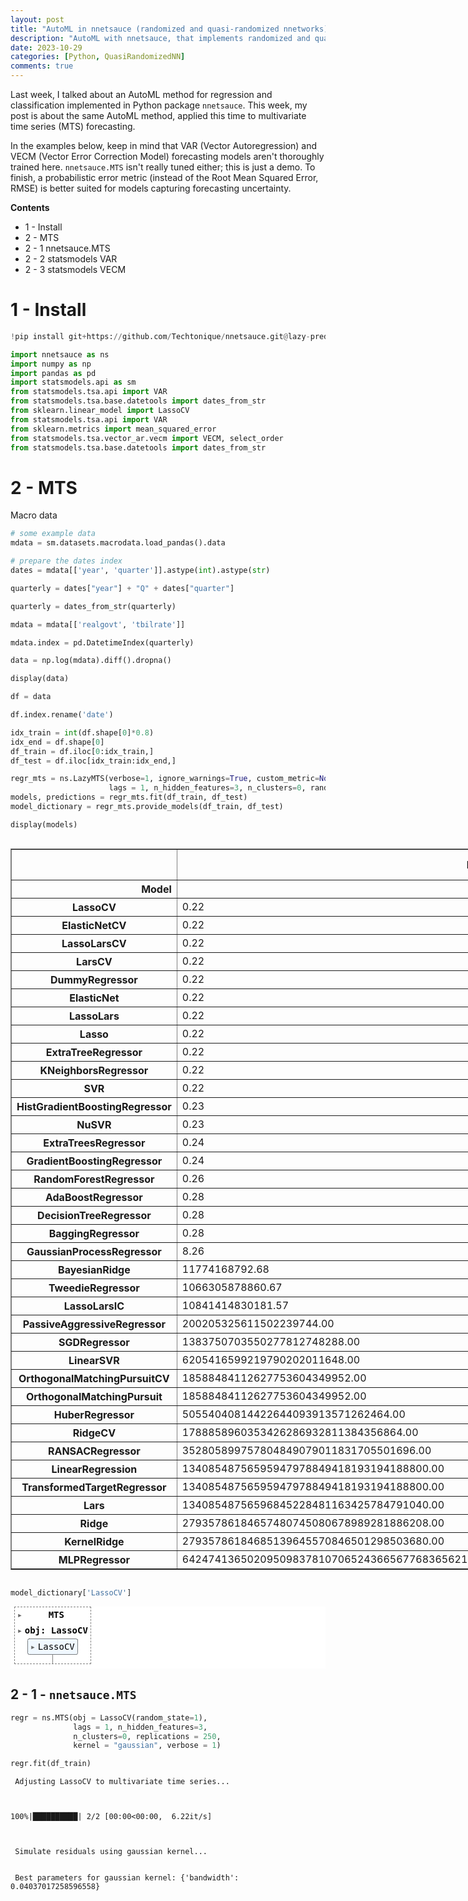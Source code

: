 ```yaml
---
layout: post
title: "AutoML in nnetsauce (randomized and quasi-randomized nnetworks) Pt.2: multivariate time series forecasting"
description: "AutoML with nnetsauce, that implements randomized and quasi-randomized 'neural' networks for supervised learning and time series forecasting"
date: 2023-10-29
categories: [Python, QuasiRandomizedNN]
comments: true
---
```


Last week, I talked about an AutoML method for regression and classification implemented in Python package `nnetsauce`. This week, my post is about the same AutoML method, applied this time to multivariate time series (MTS) forecasting. 

In the examples below, keep in mind that VAR (Vector Autoregression) and VECM (Vector Error Correction Model) forecasting models aren't thoroughly trained here. `nnetsauce.MTS` isn't really tuned either; this is just a demo. To finish, a probabilistic error metric (instead of the Root Mean Squared Error, RMSE) is better suited  for models capturing forecasting uncertainty.

**Contents**

- 1 - Install
- 2 - MTS
- 2 - 1 nnetsauce.MTS
- 2 - 2 statsmodels VAR
- 2 - 3 statsmodels VECM

# **1 - Install**


```python
!pip install git+https://github.com/Techtonique/nnetsauce.git@lazy-predict
```


```python
import nnetsauce as ns
import numpy as np
import pandas as pd
import statsmodels.api as sm
from statsmodels.tsa.api import VAR
from statsmodels.tsa.base.datetools import dates_from_str
from sklearn.linear_model import LassoCV
from statsmodels.tsa.api import VAR
from sklearn.metrics import mean_squared_error
from statsmodels.tsa.vector_ar.vecm import VECM, select_order
from statsmodels.tsa.base.datetools import dates_from_str
```

# **2 - MTS**

Macro data


```python
# some example data
mdata = sm.datasets.macrodata.load_pandas().data

# prepare the dates index
dates = mdata[['year', 'quarter']].astype(int).astype(str)

quarterly = dates["year"] + "Q" + dates["quarter"]

quarterly = dates_from_str(quarterly)

mdata = mdata[['realgovt', 'tbilrate']]

mdata.index = pd.DatetimeIndex(quarterly)

data = np.log(mdata).diff().dropna()

display(data)
```


```python
df = data

df.index.rename('date')

idx_train = int(df.shape[0]*0.8)
idx_end = df.shape[0]
df_train = df.iloc[0:idx_train,]
df_test = df.iloc[idx_train:idx_end,]

regr_mts = ns.LazyMTS(verbose=1, ignore_warnings=True, custom_metric=None,
                      lags = 1, n_hidden_features=3, n_clusters=0, random_state=1)
models, predictions = regr_mts.fit(df_train, df_test)
model_dictionary = regr_mts.provide_models(df_train, df_test)
```


```python
display(models)
```



  <div id="df-eef99f30-beac-423e-8885-5adcb9ec742d" class="colab-df-container">
    <div>
<style scoped>
    .dataframe tbody tr th:only-of-type {
        vertical-align: middle;
    }

    .dataframe tbody tr th {
        vertical-align: top;
    }

    .dataframe thead th {
        text-align: right;
    }
</style>
<table border="1" class="dataframe">
  <thead>
    <tr style="text-align: right;">
      <th></th>
      <th>RMSE</th>
      <th>MAE</th>
      <th>MPL</th>
      <th>Time Taken</th>
    </tr>
    <tr>
      <th>Model</th>
      <th></th>
      <th></th>
      <th></th>
      <th></th>
    </tr>
  </thead>
  <tbody>
    <tr>
      <th>LassoCV</th>
      <td>0.22</td>
      <td>0.12</td>
      <td>0.06</td>
      <td>0.20</td>
    </tr>
    <tr>
      <th>ElasticNetCV</th>
      <td>0.22</td>
      <td>0.12</td>
      <td>0.06</td>
      <td>0.19</td>
    </tr>
    <tr>
      <th>LassoLarsCV</th>
      <td>0.22</td>
      <td>0.12</td>
      <td>0.06</td>
      <td>0.08</td>
    </tr>
    <tr>
      <th>LarsCV</th>
      <td>0.22</td>
      <td>0.12</td>
      <td>0.06</td>
      <td>0.08</td>
    </tr>
    <tr>
      <th>DummyRegressor</th>
      <td>0.22</td>
      <td>0.12</td>
      <td>0.06</td>
      <td>0.06</td>
    </tr>
    <tr>
      <th>ElasticNet</th>
      <td>0.22</td>
      <td>0.12</td>
      <td>0.06</td>
      <td>0.07</td>
    </tr>
    <tr>
      <th>LassoLars</th>
      <td>0.22</td>
      <td>0.12</td>
      <td>0.06</td>
      <td>0.06</td>
    </tr>
    <tr>
      <th>Lasso</th>
      <td>0.22</td>
      <td>0.12</td>
      <td>0.06</td>
      <td>0.07</td>
    </tr>
    <tr>
      <th>ExtraTreeRegressor</th>
      <td>0.22</td>
      <td>0.14</td>
      <td>0.07</td>
      <td>0.12</td>
    </tr>
    <tr>
      <th>KNeighborsRegressor</th>
      <td>0.22</td>
      <td>0.12</td>
      <td>0.06</td>
      <td>0.09</td>
    </tr>
    <tr>
      <th>SVR</th>
      <td>0.22</td>
      <td>0.12</td>
      <td>0.06</td>
      <td>0.13</td>
    </tr>
    <tr>
      <th>HistGradientBoostingRegressor</th>
      <td>0.23</td>
      <td>0.13</td>
      <td>0.06</td>
      <td>0.79</td>
    </tr>
    <tr>
      <th>NuSVR</th>
      <td>0.23</td>
      <td>0.13</td>
      <td>0.06</td>
      <td>0.20</td>
    </tr>
    <tr>
      <th>ExtraTreesRegressor</th>
      <td>0.24</td>
      <td>0.13</td>
      <td>0.07</td>
      <td>0.87</td>
    </tr>
    <tr>
      <th>GradientBoostingRegressor</th>
      <td>0.24</td>
      <td>0.13</td>
      <td>0.07</td>
      <td>0.25</td>
    </tr>
    <tr>
      <th>RandomForestRegressor</th>
      <td>0.26</td>
      <td>0.16</td>
      <td>0.08</td>
      <td>2.06</td>
    </tr>
    <tr>
      <th>AdaBoostRegressor</th>
      <td>0.28</td>
      <td>0.19</td>
      <td>0.10</td>
      <td>0.45</td>
    </tr>
    <tr>
      <th>DecisionTreeRegressor</th>
      <td>0.28</td>
      <td>0.18</td>
      <td>0.09</td>
      <td>0.06</td>
    </tr>
    <tr>
      <th>BaggingRegressor</th>
      <td>0.28</td>
      <td>0.19</td>
      <td>0.10</td>
      <td>0.20</td>
    </tr>
    <tr>
      <th>GaussianProcessRegressor</th>
      <td>8.26</td>
      <td>5.90</td>
      <td>2.95</td>
      <td>0.17</td>
    </tr>
    <tr>
      <th>BayesianRidge</th>
      <td>11774168792.68</td>
      <td>3129885640.50</td>
      <td>1564942820.25</td>
      <td>0.08</td>
    </tr>
    <tr>
      <th>TweedieRegressor</th>
      <td>1066305878860.67</td>
      <td>263521546472.00</td>
      <td>131760773236.00</td>
      <td>0.12</td>
    </tr>
    <tr>
      <th>LassoLarsIC</th>
      <td>10841414830181.57</td>
      <td>2665022282527.50</td>
      <td>1332511141263.75</td>
      <td>0.08</td>
    </tr>
    <tr>
      <th>PassiveAggressiveRegressor</th>
      <td>200205325611502239744.00</td>
      <td>40689888595970097152.00</td>
      <td>20344944297985048576.00</td>
      <td>0.17</td>
    </tr>
    <tr>
      <th>SGDRegressor</th>
      <td>1383750703550277812748288.00</td>
      <td>269310062772019343130624.00</td>
      <td>134655031386009671565312.00</td>
      <td>0.13</td>
    </tr>
    <tr>
      <th>LinearSVR</th>
      <td>6205416599219790202011648.00</td>
      <td>1189414936788171753521152.00</td>
      <td>594707468394085876760576.00</td>
      <td>0.06</td>
    </tr>
    <tr>
      <th>OrthogonalMatchingPursuitCV</th>
      <td>18588484112627753604349952.00</td>
      <td>3542235944300533382119424.00</td>
      <td>1771117972150266691059712.00</td>
      <td>0.23</td>
    </tr>
    <tr>
      <th>OrthogonalMatchingPursuit</th>
      <td>18588484112627753604349952.00</td>
      <td>3542235944300533382119424.00</td>
      <td>1771117972150266691059712.00</td>
      <td>0.20</td>
    </tr>
    <tr>
      <th>HuberRegressor</th>
      <td>50554040814422644093913571262464.00</td>
      <td>9061839427591544042390898606080.00</td>
      <td>4530919713795772021195449303040.00</td>
      <td>0.09</td>
    </tr>
    <tr>
      <th>RidgeCV</th>
      <td>1788858960353426286932811384356864.00</td>
      <td>317940467527547291488891451736064.00</td>
      <td>158970233763773645744445725868032.00</td>
      <td>0.23</td>
    </tr>
    <tr>
      <th>RANSACRegressor</th>
      <td>352805899757804849079011831705501696.00</td>
      <td>61914238966205227684888230708117504.00</td>
      <td>30957119483102613842444115354058752.00</td>
      <td>1.44</td>
    </tr>
    <tr>
      <th>LinearRegression</th>
      <td>13408548756595947978849418193194188800.00</td>
      <td>2316276205868561893698967459810246656.00</td>
      <td>1158138102934280946849483729905123328.00</td>
      <td>0.06</td>
    </tr>
    <tr>
      <th>TransformedTargetRegressor</th>
      <td>13408548756595947978849418193194188800.00</td>
      <td>2316276205868561893698967459810246656.00</td>
      <td>1158138102934280946849483729905123328.00</td>
      <td>0.11</td>
    </tr>
    <tr>
      <th>Lars</th>
      <td>13408548756596845228481163425784791040.00</td>
      <td>2316276205868715960905471081985343488.00</td>
      <td>1158138102934357980452735540992671744.00</td>
      <td>0.08</td>
    </tr>
    <tr>
      <th>Ridge</th>
      <td>27935786184657480745080678989281886208.00</td>
      <td>4824713257018197525713060327109689344.00</td>
      <td>2412356628509098762856530163554844672.00</td>
      <td>0.12</td>
    </tr>
    <tr>
      <th>KernelRidge</th>
      <td>27935786184685139645570846501298503680.00</td>
      <td>4824713257022931107816326787730767872.00</td>
      <td>2412356628511465553908163393865383936.00</td>
      <td>0.09</td>
    </tr>
    <tr>
      <th>MLPRegressor</th>
      <td>64247413650209509837810706524366567768365621314...</td>
      <td>10088348458681313437051396009759695398571807517...</td>
      <td>50441742293406567185256980048798476992859037587...</td>
      <td>0.42</td>
    </tr>
  </tbody>
</table>
</div>
    <div class="colab-df-buttons">

  <div class="colab-df-container">
    <button class="colab-df-convert" onclick="convertToInteractive('df-eef99f30-beac-423e-8885-5adcb9ec742d')"
            title="Convert this dataframe to an interactive table."
            style="display:none;">

  <svg xmlns="http://www.w3.org/2000/svg" height="24px" viewBox="0 -960 960 960">
    <path d="M120-120v-720h720v720H120Zm60-500h600v-160H180v160Zm220 220h160v-160H400v160Zm0 220h160v-160H400v160ZM180-400h160v-160H180v160Zm440 0h160v-160H620v160ZM180-180h160v-160H180v160Zm440 0h160v-160H620v160Z"/>
  </svg>
    </button>

  <style>
    .colab-df-container {
      display:flex;
      gap: 12px;
    }

    .colab-df-convert {
      background-color: #E8F0FE;
      border: none;
      border-radius: 50%;
      cursor: pointer;
      display: none;
      fill: #1967D2;
      height: 32px;
      padding: 0 0 0 0;
      width: 32px;
    }

    .colab-df-convert:hover {
      background-color: #E2EBFA;
      box-shadow: 0px 1px 2px rgba(60, 64, 67, 0.3), 0px 1px 3px 1px rgba(60, 64, 67, 0.15);
      fill: #174EA6;
    }

    .colab-df-buttons div {
      margin-bottom: 4px;
    }

    [theme=dark] .colab-df-convert {
      background-color: #3B4455;
      fill: #D2E3FC;
    }

    [theme=dark] .colab-df-convert:hover {
      background-color: #434B5C;
      box-shadow: 0px 1px 3px 1px rgba(0, 0, 0, 0.15);
      filter: drop-shadow(0px 1px 2px rgba(0, 0, 0, 0.3));
      fill: #FFFFFF;
    }
  </style>

    <script>
      const buttonEl =
        document.querySelector('#df-eef99f30-beac-423e-8885-5adcb9ec742d button.colab-df-convert');
      buttonEl.style.display =
        google.colab.kernel.accessAllowed ? 'block' : 'none';

      async function convertToInteractive(key) {
        const element = document.querySelector('#df-eef99f30-beac-423e-8885-5adcb9ec742d');
        const dataTable =
          await google.colab.kernel.invokeFunction('convertToInteractive',
                                                    [key], {});
        if (!dataTable) return;

        const docLinkHtml = 'Like what you see? Visit the ' +
          '<a target="_blank" href=https://colab.research.google.com/notebooks/data_table.ipynb>data table notebook</a>'
          + ' to learn more about interactive tables.';
        element.innerHTML = '';
        dataTable['output_type'] = 'display_data';
        await google.colab.output.renderOutput(dataTable, element);
        const docLink = document.createElement('div');
        docLink.innerHTML = docLinkHtml;
        element.appendChild(docLink);
      }
    </script>
  </div>


<div id="df-42d2b1e2-c521-4586-8aae-051d4a08abbc">
  <button class="colab-df-quickchart" onclick="quickchart('df-42d2b1e2-c521-4586-8aae-051d4a08abbc')"
            title="Suggest charts."
            style="display:none;">

<svg xmlns="http://www.w3.org/2000/svg" height="24px"viewBox="0 0 24 24"
     width="24px">
    <g>
        <path d="M19 3H5c-1.1 0-2 .9-2 2v14c0 1.1.9 2 2 2h14c1.1 0 2-.9 2-2V5c0-1.1-.9-2-2-2zM9 17H7v-7h2v7zm4 0h-2V7h2v10zm4 0h-2v-4h2v4z"/>
    </g>
</svg>
  </button>

<style>
  .colab-df-quickchart {
      --bg-color: #E8F0FE;
      --fill-color: #1967D2;
      --hover-bg-color: #E2EBFA;
      --hover-fill-color: #174EA6;
      --disabled-fill-color: #AAA;
      --disabled-bg-color: #DDD;
  }

  [theme=dark] .colab-df-quickchart {
      --bg-color: #3B4455;
      --fill-color: #D2E3FC;
      --hover-bg-color: #434B5C;
      --hover-fill-color: #FFFFFF;
      --disabled-bg-color: #3B4455;
      --disabled-fill-color: #666;
  }

  .colab-df-quickchart {
    background-color: var(--bg-color);
    border: none;
    border-radius: 50%;
    cursor: pointer;
    display: none;
    fill: var(--fill-color);
    height: 32px;
    padding: 0;
    width: 32px;
  }

  .colab-df-quickchart:hover {
    background-color: var(--hover-bg-color);
    box-shadow: 0 1px 2px rgba(60, 64, 67, 0.3), 0 1px 3px 1px rgba(60, 64, 67, 0.15);
    fill: var(--button-hover-fill-color);
  }

  .colab-df-quickchart-complete:disabled,
  .colab-df-quickchart-complete:disabled:hover {
    background-color: var(--disabled-bg-color);
    fill: var(--disabled-fill-color);
    box-shadow: none;
  }

  .colab-df-spinner {
    border: 2px solid var(--fill-color);
    border-color: transparent;
    border-bottom-color: var(--fill-color);
    animation:
      spin 1s steps(1) infinite;
  }

  @keyframes spin {
    0% {
      border-color: transparent;
      border-bottom-color: var(--fill-color);
      border-left-color: var(--fill-color);
    }
    20% {
      border-color: transparent;
      border-left-color: var(--fill-color);
      border-top-color: var(--fill-color);
    }
    30% {
      border-color: transparent;
      border-left-color: var(--fill-color);
      border-top-color: var(--fill-color);
      border-right-color: var(--fill-color);
    }
    40% {
      border-color: transparent;
      border-right-color: var(--fill-color);
      border-top-color: var(--fill-color);
    }
    60% {
      border-color: transparent;
      border-right-color: var(--fill-color);
    }
    80% {
      border-color: transparent;
      border-right-color: var(--fill-color);
      border-bottom-color: var(--fill-color);
    }
    90% {
      border-color: transparent;
      border-bottom-color: var(--fill-color);
    }
  }
</style>

  <script>
    async function quickchart(key) {
      const quickchartButtonEl =
        document.querySelector('#' + key + ' button');
      quickchartButtonEl.disabled = true;  // To prevent multiple clicks.
      quickchartButtonEl.classList.add('colab-df-spinner');
      try {
        const charts = await google.colab.kernel.invokeFunction(
            'suggestCharts', [key], {});
      } catch (error) {
        console.error('Error during call to suggestCharts:', error);
      }
      quickchartButtonEl.classList.remove('colab-df-spinner');
      quickchartButtonEl.classList.add('colab-df-quickchart-complete');
    }
    (() => {
      let quickchartButtonEl =
        document.querySelector('#df-42d2b1e2-c521-4586-8aae-051d4a08abbc button');
      quickchartButtonEl.style.display =
        google.colab.kernel.accessAllowed ? 'block' : 'none';
    })();
  </script>
</div>
    </div>
  </div>




```python
model_dictionary['LassoCV']
```




<style>#sk-container-id-3 {color: black;background-color: white;}#sk-container-id-3 pre{padding: 0;}#sk-container-id-3 div.sk-toggleable {background-color: white;}#sk-container-id-3 label.sk-toggleable__label {cursor: pointer;display: block;width: 100%;margin-bottom: 0;padding: 0.3em;box-sizing: border-box;text-align: center;}#sk-container-id-3 label.sk-toggleable__label-arrow:before {content: "▸";float: left;margin-right: 0.25em;color: #696969;}#sk-container-id-3 label.sk-toggleable__label-arrow:hover:before {color: black;}#sk-container-id-3 div.sk-estimator:hover label.sk-toggleable__label-arrow:before {color: black;}#sk-container-id-3 div.sk-toggleable__content {max-height: 0;max-width: 0;overflow: hidden;text-align: left;background-color: #f0f8ff;}#sk-container-id-3 div.sk-toggleable__content pre {margin: 0.2em;color: black;border-radius: 0.25em;background-color: #f0f8ff;}#sk-container-id-3 input.sk-toggleable__control:checked~div.sk-toggleable__content {max-height: 200px;max-width: 100%;overflow: auto;}#sk-container-id-3 input.sk-toggleable__control:checked~label.sk-toggleable__label-arrow:before {content: "▾";}#sk-container-id-3 div.sk-estimator input.sk-toggleable__control:checked~label.sk-toggleable__label {background-color: #d4ebff;}#sk-container-id-3 div.sk-label input.sk-toggleable__control:checked~label.sk-toggleable__label {background-color: #d4ebff;}#sk-container-id-3 input.sk-hidden--visually {border: 0;clip: rect(1px 1px 1px 1px);clip: rect(1px, 1px, 1px, 1px);height: 1px;margin: -1px;overflow: hidden;padding: 0;position: absolute;width: 1px;}#sk-container-id-3 div.sk-estimator {font-family: monospace;background-color: #f0f8ff;border: 1px dotted black;border-radius: 0.25em;box-sizing: border-box;margin-bottom: 0.5em;}#sk-container-id-3 div.sk-estimator:hover {background-color: #d4ebff;}#sk-container-id-3 div.sk-parallel-item::after {content: "";width: 100%;border-bottom: 1px solid gray;flex-grow: 1;}#sk-container-id-3 div.sk-label:hover label.sk-toggleable__label {background-color: #d4ebff;}#sk-container-id-3 div.sk-serial::before {content: "";position: absolute;border-left: 1px solid gray;box-sizing: border-box;top: 0;bottom: 0;left: 50%;z-index: 0;}#sk-container-id-3 div.sk-serial {display: flex;flex-direction: column;align-items: center;background-color: white;padding-right: 0.2em;padding-left: 0.2em;position: relative;}#sk-container-id-3 div.sk-item {position: relative;z-index: 1;}#sk-container-id-3 div.sk-parallel {display: flex;align-items: stretch;justify-content: center;background-color: white;position: relative;}#sk-container-id-3 div.sk-item::before, #sk-container-id-3 div.sk-parallel-item::before {content: "";position: absolute;border-left: 1px solid gray;box-sizing: border-box;top: 0;bottom: 0;left: 50%;z-index: -1;}#sk-container-id-3 div.sk-parallel-item {display: flex;flex-direction: column;z-index: 1;position: relative;background-color: white;}#sk-container-id-3 div.sk-parallel-item:first-child::after {align-self: flex-end;width: 50%;}#sk-container-id-3 div.sk-parallel-item:last-child::after {align-self: flex-start;width: 50%;}#sk-container-id-3 div.sk-parallel-item:only-child::after {width: 0;}#sk-container-id-3 div.sk-dashed-wrapped {border: 1px dashed gray;margin: 0 0.4em 0.5em 0.4em;box-sizing: border-box;padding-bottom: 0.4em;background-color: white;}#sk-container-id-3 div.sk-label label {font-family: monospace;font-weight: bold;display: inline-block;line-height: 1.2em;}#sk-container-id-3 div.sk-label-container {text-align: center;}#sk-container-id-3 div.sk-container {/* jupyter's `normalize.less` sets `[hidden] { display: none; }` but bootstrap.min.css set `[hidden] { display: none !important; }` so we also need the `!important` here to be able to override the default hidden behavior on the sphinx rendered scikit-learn.org. See: https://github.com/scikit-learn/scikit-learn/issues/21755 */display: inline-block !important;position: relative;}#sk-container-id-3 div.sk-text-repr-fallback {display: none;}</style><div id="sk-container-id-3" class="sk-top-container"><div class="sk-text-repr-fallback"><pre>MTS(n_clusters=0, n_hidden_features=3, obj=LassoCV(random_state=1), seed=&#x27;mean&#x27;)</pre><b>In a Jupyter environment, please rerun this cell to show the HTML representation or trust the notebook. <br />On GitHub, the HTML representation is unable to render, please try loading this page with nbviewer.org.</b></div><div class="sk-container" hidden><div class="sk-item sk-dashed-wrapped"><div class="sk-label-container"><div class="sk-label sk-toggleable"><input class="sk-toggleable__control sk-hidden--visually" id="sk-estimator-id-7" type="checkbox" ><label for="sk-estimator-id-7" class="sk-toggleable__label sk-toggleable__label-arrow">MTS</label><div class="sk-toggleable__content"><pre>MTS(n_clusters=0, n_hidden_features=3, obj=LassoCV(random_state=1), seed=&#x27;mean&#x27;)</pre></div></div></div><div class="sk-parallel"><div class="sk-parallel-item"><div class="sk-item"><div class="sk-label-container"><div class="sk-label sk-toggleable"><input class="sk-toggleable__control sk-hidden--visually" id="sk-estimator-id-8" type="checkbox" ><label for="sk-estimator-id-8" class="sk-toggleable__label sk-toggleable__label-arrow">obj: LassoCV</label><div class="sk-toggleable__content"><pre>LassoCV(random_state=1)</pre></div></div></div><div class="sk-serial"><div class="sk-item"><div class="sk-estimator sk-toggleable"><input class="sk-toggleable__control sk-hidden--visually" id="sk-estimator-id-9" type="checkbox" ><label for="sk-estimator-id-9" class="sk-toggleable__label sk-toggleable__label-arrow">LassoCV</label><div class="sk-toggleable__content"><pre>LassoCV(random_state=1)</pre></div></div></div></div></div></div></div></div></div></div>



## **2 - 1 - `nnetsauce.MTS`**


```python
regr = ns.MTS(obj = LassoCV(random_state=1),
              lags = 1, n_hidden_features=3,
              n_clusters=0, replications = 250,
              kernel = "gaussian", verbose = 1)
```


```python
regr.fit(df_train)
```

    
     Adjusting LassoCV to multivariate time series... 
     


    100%|██████████| 2/2 [00:00<00:00,  6.22it/s]


    
     Simulate residuals using gaussian kernel... 
    
    
     Best parameters for gaussian kernel: {'bandwidth': 0.04037017258596558} 
    





<style>#sk-container-id-4 {color: black;background-color: white;}#sk-container-id-4 pre{padding: 0;}#sk-container-id-4 div.sk-toggleable {background-color: white;}#sk-container-id-4 label.sk-toggleable__label {cursor: pointer;display: block;width: 100%;margin-bottom: 0;padding: 0.3em;box-sizing: border-box;text-align: center;}#sk-container-id-4 label.sk-toggleable__label-arrow:before {content: "▸";float: left;margin-right: 0.25em;color: #696969;}#sk-container-id-4 label.sk-toggleable__label-arrow:hover:before {color: black;}#sk-container-id-4 div.sk-estimator:hover label.sk-toggleable__label-arrow:before {color: black;}#sk-container-id-4 div.sk-toggleable__content {max-height: 0;max-width: 0;overflow: hidden;text-align: left;background-color: #f0f8ff;}#sk-container-id-4 div.sk-toggleable__content pre {margin: 0.2em;color: black;border-radius: 0.25em;background-color: #f0f8ff;}#sk-container-id-4 input.sk-toggleable__control:checked~div.sk-toggleable__content {max-height: 200px;max-width: 100%;overflow: auto;}#sk-container-id-4 input.sk-toggleable__control:checked~label.sk-toggleable__label-arrow:before {content: "▾";}#sk-container-id-4 div.sk-estimator input.sk-toggleable__control:checked~label.sk-toggleable__label {background-color: #d4ebff;}#sk-container-id-4 div.sk-label input.sk-toggleable__control:checked~label.sk-toggleable__label {background-color: #d4ebff;}#sk-container-id-4 input.sk-hidden--visually {border: 0;clip: rect(1px 1px 1px 1px);clip: rect(1px, 1px, 1px, 1px);height: 1px;margin: -1px;overflow: hidden;padding: 0;position: absolute;width: 1px;}#sk-container-id-4 div.sk-estimator {font-family: monospace;background-color: #f0f8ff;border: 1px dotted black;border-radius: 0.25em;box-sizing: border-box;margin-bottom: 0.5em;}#sk-container-id-4 div.sk-estimator:hover {background-color: #d4ebff;}#sk-container-id-4 div.sk-parallel-item::after {content: "";width: 100%;border-bottom: 1px solid gray;flex-grow: 1;}#sk-container-id-4 div.sk-label:hover label.sk-toggleable__label {background-color: #d4ebff;}#sk-container-id-4 div.sk-serial::before {content: "";position: absolute;border-left: 1px solid gray;box-sizing: border-box;top: 0;bottom: 0;left: 50%;z-index: 0;}#sk-container-id-4 div.sk-serial {display: flex;flex-direction: column;align-items: center;background-color: white;padding-right: 0.2em;padding-left: 0.2em;position: relative;}#sk-container-id-4 div.sk-item {position: relative;z-index: 1;}#sk-container-id-4 div.sk-parallel {display: flex;align-items: stretch;justify-content: center;background-color: white;position: relative;}#sk-container-id-4 div.sk-item::before, #sk-container-id-4 div.sk-parallel-item::before {content: "";position: absolute;border-left: 1px solid gray;box-sizing: border-box;top: 0;bottom: 0;left: 50%;z-index: -1;}#sk-container-id-4 div.sk-parallel-item {display: flex;flex-direction: column;z-index: 1;position: relative;background-color: white;}#sk-container-id-4 div.sk-parallel-item:first-child::after {align-self: flex-end;width: 50%;}#sk-container-id-4 div.sk-parallel-item:last-child::after {align-self: flex-start;width: 50%;}#sk-container-id-4 div.sk-parallel-item:only-child::after {width: 0;}#sk-container-id-4 div.sk-dashed-wrapped {border: 1px dashed gray;margin: 0 0.4em 0.5em 0.4em;box-sizing: border-box;padding-bottom: 0.4em;background-color: white;}#sk-container-id-4 div.sk-label label {font-family: monospace;font-weight: bold;display: inline-block;line-height: 1.2em;}#sk-container-id-4 div.sk-label-container {text-align: center;}#sk-container-id-4 div.sk-container {/* jupyter's `normalize.less` sets `[hidden] { display: none; }` but bootstrap.min.css set `[hidden] { display: none !important; }` so we also need the `!important` here to be able to override the default hidden behavior on the sphinx rendered scikit-learn.org. See: https://github.com/scikit-learn/scikit-learn/issues/21755 */display: inline-block !important;position: relative;}#sk-container-id-4 div.sk-text-repr-fallback {display: none;}</style><div id="sk-container-id-4" class="sk-top-container"><div class="sk-text-repr-fallback"><pre>MTS(kernel=&#x27;gaussian&#x27;, n_clusters=0, n_hidden_features=3,
    obj=LassoCV(random_state=1), replications=250, verbose=1)</pre><b>In a Jupyter environment, please rerun this cell to show the HTML representation or trust the notebook. <br />On GitHub, the HTML representation is unable to render, please try loading this page with nbviewer.org.</b></div><div class="sk-container" hidden><div class="sk-item sk-dashed-wrapped"><div class="sk-label-container"><div class="sk-label sk-toggleable"><input class="sk-toggleable__control sk-hidden--visually" id="sk-estimator-id-10" type="checkbox" ><label for="sk-estimator-id-10" class="sk-toggleable__label sk-toggleable__label-arrow">MTS</label><div class="sk-toggleable__content"><pre>MTS(kernel=&#x27;gaussian&#x27;, n_clusters=0, n_hidden_features=3,
    obj=LassoCV(random_state=1), replications=250, verbose=1)</pre></div></div></div><div class="sk-parallel"><div class="sk-parallel-item"><div class="sk-item"><div class="sk-label-container"><div class="sk-label sk-toggleable"><input class="sk-toggleable__control sk-hidden--visually" id="sk-estimator-id-11" type="checkbox" ><label for="sk-estimator-id-11" class="sk-toggleable__label sk-toggleable__label-arrow">obj: LassoCV</label><div class="sk-toggleable__content"><pre>LassoCV(random_state=1)</pre></div></div></div><div class="sk-serial"><div class="sk-item"><div class="sk-estimator sk-toggleable"><input class="sk-toggleable__control sk-hidden--visually" id="sk-estimator-id-12" type="checkbox" ><label for="sk-estimator-id-12" class="sk-toggleable__label sk-toggleable__label-arrow">LassoCV</label><div class="sk-toggleable__content"><pre>LassoCV(random_state=1)</pre></div></div></div></div></div></div></div></div></div></div>




```python
res = regr.predict(h=df_test.shape[0], level=95)
```

    100%|██████████| 250/250 [00:00<00:00, 3686.16it/s]
    100%|██████████| 250/250 [00:00<00:00, 6971.82it/s]



```python
regr.plot("realgovt")
regr.plot("tbilrate")
```

![image-title-here]({{base}}/images/2023-10-29/2023-10-29-image1.png){:class="img-responsive"}

![image-title-here]({{base}}/images/2023-10-29/2023-10-29-image2.png){:class="img-responsive"}


## **2 - 2 - VAR**


```python
model = VAR(df_train)
results = model.fit(maxlags=5, ic='aic')
lag_order = results.k_ar
VAR_preds = results.forecast(df_train.values[-lag_order:], df_test.shape[0])
```


```python
results.plot_forecast(steps = df_test.shape[0]);
```

![image-title-here]({{base}}/images/2023-10-29/2023-10-29-image3.png){:class="img-responsive"}

## **2 - 3 - VECM**


```python
model = VECM(df_train, k_ar_diff=2, coint_rank=2)
vecm_res = model.fit()
vecm_res.gamma.round(4)
vecm_res.summary()
vecm_res.predict(steps=df_test.shape[0])
forecast, lower, upper = vecm_res.predict(df_test.shape[0], 0.05)
```


```python
vecm_res.plot_forecast(steps = df_test.shape[0])
```

![image-title-here]({{base}}/images/2023-10-29/2023-10-29-image5.png){:class="img-responsive"}


out-of-sample errors


```python
display([("nnetsauce.MTS+"+models.index[i], models["RMSE"].iloc[i]) for i in range(3)])
display(('VAR', mean_squared_error(df_test.values, VAR_preds, squared=False)))
display(('VECM', mean_squared_error(df_test.values, forecast, squared=False)))
```


    [('nnetsauce.MTS+LassoCV', 0.22102547609924011),
     ('nnetsauce.MTS+ElasticNetCV', 0.22103106562991648),
     ('nnetsauce.MTS+LassoLarsCV', 0.22103468506703655)]
    ('VAR', 0.22128770514262763)
    ('VECM', 0.22170093788693065)

